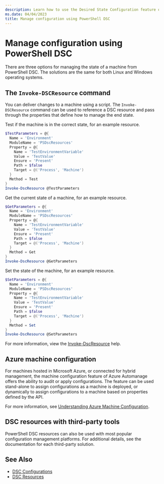 ```yaml
---
description: Learn how to use the Desired State Configuration feature of PowerShell to manage the state of a machine as code.
ms.date: 04/04/2023
title: Manage configuration using PowerShell DSC
---
```


# Manage configuration using PowerShell DSC

There are three options for managing the state of a machine from PowerShell DSC. The solutions are
the same for both Linux and Windows operating systems.

## The `Invoke-DSCResource` command

You can deliver changes to a machine using a script. The `Invoke-DSCResource` command can be used to
reference a DSC resource and pass through the properties that define how to manage the end state.

Test if the machine is in the correct state, for an example resource.

```powershell
$TestParameters = @{
  Name = 'Environment'
  ModuleName = 'PSDscResources'
  Property = @{
    Name = 'TestEnvironmentVariable'
    Value = 'TestValue'
    Ensure = 'Present'
    Path = $false
    Target = @('Process', 'Machine')
  }
  Method = Test
}
Invoke-DscResource @TestParameters
```

Get the current state of a machine, for an example resource.

```powershell
$GetParameters = @{
  Name = 'Environment'
  ModuleName = 'PSDscResources'
  Property = @{
    Name = 'TestEnvironmentVariable'
    Value = 'TestValue'
    Ensure = 'Present'
    Path = $false
    Target = @('Process', 'Machine')
  }
  Method = Get
}
Invoke-DscResource @GetParameters
```

Set the state of the machine, for an example resource.

```powershell
$SetParameters = @{
  Name = 'Environment'
  ModuleName = 'PSDscResources'
  Property = @{
    Name = 'TestEnvironmentVariable'
    Value = 'TestValue'
    Ensure = 'Present'
    Path = $false
    Target = @('Process', 'Machine')
  }
  Method = Set
}
Invoke-DscResource @SetParameters
```

For more information, view the [Invoke-DscResource][01] help.

## Azure machine configuration

For machines hosted in Microsoft Azure, or connected for hybrid management, the machine
configuration feature of Azure Automanage offers the ability to audit or apply configurations. The
feature can be used stand-alone to assign configurations as a machine is deployed, or dynamically
to assign configurations to a machine based on properties defined by the API.

For more information, see [Understanding Azure Machine Configuration][02].

## DSC resources with third-party tools

PowerShell DSC resources can also be used with most popular configuration management platforms. For
additional details, see the documentation for each third-party solution.

## See Also

- [DSC Configurations][03]
- [DSC Resources][04]

<!-- Link References -->
[01]: /powershell/module/psdesiredstateconfiguration/invoke-dscresource
[02]: /azure/governance/machine-configuration/overview
[03]: ../concepts/configurations.md
[04]: ../concepts/resources.md
